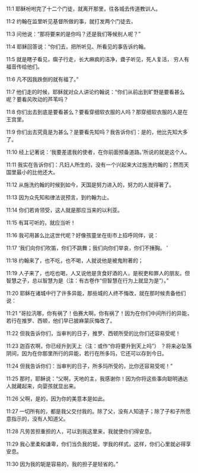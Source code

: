 <a id="1"></a>11:1  耶稣吩咐完了十二个门徒，就离开那里，往各城去传道教训人。  

<a id="2"></a>11:2  约翰在监里听见基督所做的事，就打发两个门徒去，  

<a id="3"></a>11:3  问他说：“那将要来的是你吗？还是我们等候别人呢？”  

<a id="4"></a>11:4  耶稣回答说：“你们去，把所听见、所看见的事告诉约翰。  

<a id="5"></a>11:5  就是瞎子看见，瘸子行走，长大麻疯的洁净，聋子听见，死人复活， 穷人有福音传给他们。  

<a id="6"></a>11:6  凡不因我跌倒的就有福了。”  

<a id="7"></a>11:7  他们走的时候，耶稣就对众人讲论约翰说：“你们从前出到旷野是要看甚么呢？要看风吹动的芦苇吗？  

<a id="8"></a>11:8  你们出去到底是要看甚么？要看穿细软衣服的人吗？那穿细软衣服的人是在王宫里。  

<a id="9"></a>11:9  你们出去究竟是为甚么？是要看先知吗？我告诉你们：是的，他比先知大多了。  

<a id="10"></a>11:10  经上记著说：‘我要差遣我的使者，在你前面预备道路。’所说的就是这个人。  

<a id="11"></a>11:11  我实在告诉你们：凡妇人所生的，没有一个兴起来大过施洗约翰的；然而天国里最小的比他还大。  

<a id="12"></a>11:12  从施洗约翰的时候到如今，天国是努力进入的，努力的人就得著了。  

<a id="13"></a>11:13  因为众先知和律法说预言，到约翰为止。  

<a id="14"></a>11:14  你们若肯领受，这人就是那应当来的以利亚。  

<a id="15"></a>11:15  有耳可听的，就应当听！  

<a id="16"></a>11:16  我可用甚么比这世代呢？好像孩童坐在街市上招呼同伴，说：  

<a id="17"></a>11:17  ‘我们向你们吹笛，你们不跳舞；我们向你们举哀，你们不捶胸。 ’  

<a id="18"></a>11:18  约翰来了，也不吃，也不喝，人就说他是被鬼附著的；　  

<a id="19"></a>11:19  人子来了，也吃也喝，人又说他是贪食好酒的人，是税吏和罪人的朋友。但智慧之子，总以智慧为是（注：有古卷作“但智慧在行为上就显为是”）。”  

<a id="20"></a>11:20  耶稣在诸城中行了许多异能，那些城的人终不悔改，就在那时候责备他们说：  

<a id="21"></a>11:21  “哥拉汛哪，你有祸了！伯赛大啊，你有祸了！因为在你们中间所行的异能，若行在推罗、西顿，他们早已披麻蒙灰悔改了。  

<a id="22"></a>11:22  但我告诉你们，当审判的日子，推罗、西顿所受的比你们还容易受呢！  

<a id="23"></a>11:23  迦百农啊，你已经升到天上（注：或作“你将要升到天上吗”） ？将来必坠落阴间，因为在你那里所行的异能，若行在所多玛，它还可以存到今日。  

<a id="24"></a>11:24  但我告诉你们：当审判的日子，所多玛所受的，比你还容易受呢！”  

<a id="25"></a>11:25  那时，耶稣说：“父啊，天地的主，我感谢你！因为你将这些事向聪明通达人就藏起来，向婴孩就显出来。  

<a id="26"></a>11:26  父啊，是的，因为你的美意本是如此。  

<a id="27"></a>11:27  一切所有的，都是我父交付我的。除了父，没有人知道子；除了子和子所愿意指示的，没有人知道父。  

<a id="28"></a>11:28  凡劳苦担重担的人，可以到我这里来，我就使你们得安息。  

<a id="29"></a>11:29  我心里柔和谦卑，你们当负我的轭，学我的样式，这样，你们心里就必得享安息。  

<a id="30"></a>11:30  因为我的轭是容易的，我的担子是轻省的。”  
